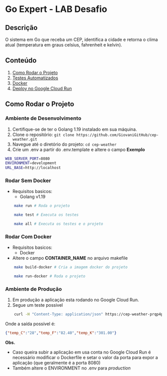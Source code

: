 # Go Expert - LAB Desafio 

## Descrição
O sistema em Go que receba um CEP, identifica a cidade e retorna o clima atual (temperatura em graus celsius, fahrenheit e kelvin).
## Conteúdo

1. [Como Rodar o Projeto](#como-rodar-o-projeto)
2. [Testes Automatizados](#testes-automatizados)
3. [Docker](#docker)
4. [Deploy no Google Cloud Run](#deploy-no-google-cloud-run)

## Como Rodar o Projeto
### Ambiente de Desenvolvimento

1. Certifique-se de ter o Golang 1.19 instalado em sua máquina.
2. Clone o repositório: `git clone https://github.com/GiovaniGitHub/cep-weather.git`
3. Navegue até o diretório do projeto: `cd cep-weather`
4. Crie um .env a partir do .env.template e altere o campo
**Exemplo**
```bash
WEB_SERVER_PORT=8080
ENVIRONMENT=development
URL_BASE=http://localhost
```

### Rodar Sem Docker
 - Requisitos basicos:
   - Golang v1.19

```bash
    make run # Roda o projeto
```

```bash
    make test # Executa os testes
```

```bash
    make all # Executa os testes e o projeto
```

### Rodar Com Docker
 - Requisitos basicos:
   - Docker
- Altere o campo **CONTAINER_NAME** no arquivo makefile 

```bash
    make build-docker # Cria a imagem docker do projeto
```

```bash
    make run-docker # Roda o projeto
```

### Ambiente de Produção

1. Em produção a aplicação esta rodando no Google Cloud Run.
2. Segue um teste possivel

```bash
    curl -H "Content-Type: application/json" https://cep-weather-prqp4ppyua-uc.a.run.app/cep/70070080
```
Onde a saída possível é:
```json
{"temp_C":"28","temp_F":"82.40","temp_K":"301.00"}
```

**Obs.**
- Caso queira subir a aplicação em usa conta no Google Cloud Run
é necessário modificar o Dockerfile e setar o valor da porta para 
expor a aplicação (que geralmente é a porta 8080)
- Também altere o ENVIRONMENT no .env para _production_
